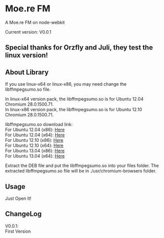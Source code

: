Moe.re FM
========

A Moe.re FM on node-webkit

Current version: V0.0.1

Special thanks for Orzfly and Juli, they test the linux version!
--------

About Library
--------
If you use linux-x64 or linux-x86, you may need change the libffmpegsumo.so file.

In linux-x64 version pack, the libffmpegsumo.so is for Ubuntu 12.04 Chromium 28.0.1500.71.  
In linux-x86 version pack, the libffmpegsumo.so is for Ubuntu 12.10 Chromium 28.0.1500.71.

libffmpegsumo.so download link:  
For Ubuntu 12.04 (x86): [Here](https://launchpad.net/ubuntu/precise/i386/chromium-codecs-ffmpeg-extra/28.0.1500.71-0ubuntu1.12.04.1)  
For Ubuntu 12.04 (x64): [Here](https://launchpad.net/ubuntu/precise/amd64/chromium-codecs-ffmpeg-extra/28.0.1500.71-0ubuntu1.12.04.1)  
For Ubuntu 12.10 (x86): [Here](https://launchpad.net/ubuntu/quantal/i386/chromium-codecs-ffmpeg-extra/28.0.1500.71-0ubuntu1.12.10.1)  
For Ubuntu 12.10 (x64): [Here](https://launchpad.net/ubuntu/quantal/amd64/chromium-codecs-ffmpeg-extra/28.0.1500.71-0ubuntu1.12.10.1)  
For Ubuntu 13.04 (x86): [Here](https://launchpad.net/ubuntu/raring/i386/chromium-codecs-ffmpeg-extra/28.0.1500.71-0ubuntu1.13.04.1)  
For Ubuntu 13.04 (x64): [Here](https://launchpad.net/ubuntu/raring/amd64/chromium-codecs-ffmpeg-extra/28.0.1500.71-0ubuntu1.13.04.1)  

Extract the DEB file and put the libffmpegsumo.so into your files folder. The extracted libffmpegsumo.so file will be in ./usr/chromium-browsers folder.

Usage
--------
Just Open It!

ChangeLog
--------
V0.0.1:  
First Version
